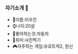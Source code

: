 ### 자기소개 👋
- 👋이름:이우진
- ⌚나이:20살                
- 🌱좋아하는것:자동차
- 🌱취미:사진찍기
- 🎮자주하는 게임:유로트럭2, 원신
  
<!--
**cyberhorizon/cyberhorizon** is a ✨ _special_ ✨ repository because its `README.md` (this file) appears on your GitHub profile.

Here are some ideas to get you started:



-->
